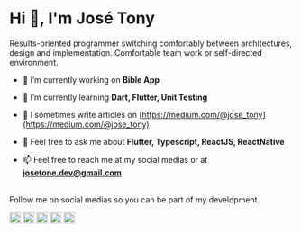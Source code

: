 <link rel="stylesheet" href="https://cdn.jsdelivr.net/gh/devicons/devicon@latest/devicon.min.css">
<div style="display: flex; flex-direction: column;">
    <h1>Hi 👋, I'm José Tony</h1>
    <span style="max-width: 512px;">Results-oriented programmer switching comfortably between architectures, design and implementation. Comfortable team work or self-directed environment.</span>
</div>

- 🔭 I’m currently working on **Bible App**

- 🌱 I’m currently learning **Dart, Flutter, Unit Testing**

- 📝 I sometimes write articles on [https://medium.com/@jose_tony](https://medium.com/@jose_tony)

- 💬 Feel free to ask me about **Flutter, Typescript, ReactJS, ReactNative**

- 📫 Feel free to reach me at my social medias or at **josetone.dev@gmail.com**

<br /><span>Follow me on social medias so you can be part of my development.</span>

<p align="left">
<a href="https://twitter.com/_josetony" target="blank"><img align="center" src="https://cdn.jsdelivr.net/npm/simple-icons@3.0.1/icons/twitter.svg" alt="_josetony" height="20" width="20" /></a>
<a href="https://linkedin.com/in/josetone" target="blank"><img align="center" src="https://cdn.jsdelivr.net/npm/simple-icons@3.0.1/icons/linkedin.svg" alt="josetone" height="20" width="20" /></a>
<a href="https://fb.com/artisan17" target="blank"><img align="center" src="https://cdn.jsdelivr.net/npm/simple-icons@3.0.1/icons/facebook.svg" alt="artisan17" height="20" width="20" /></a>
<a href="https://instagram.com/_jose_tony" target="blank"><img align="center" src="https://cdn.jsdelivr.net/npm/simple-icons@3.0.1/icons/instagram.svg" alt="_jose_tony" height="20" width="20" /></a>
<a href="https://medium.com/@jose_tony" target="blank"><img align="center" src="https://cdn.jsdelivr.net/npm/simple-icons@3.0.1/icons/medium.svg" alt="@jose_tony" height="20" width="20" /></a>
</p>
